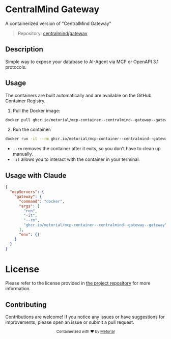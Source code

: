 
# CentralMind Gateway

A containerized version of "CentralMind Gateway"

> Repository: [centralmind/gateway](https://github.com/centralmind/gateway)

## Description

Simple way to expose your database to AI-Agent via MCP or OpenAPI 3.1 protocols.


## Usage

The containers are built automatically and are available on the GitHub Container Registry.

1. Pull the Docker image:

```bash
docker pull ghcr.io/metorial/mcp-container--centralmind--gateway--gateway
```

2. Run the container:

```bash
docker run -it --rm ghcr.io/metorial/mcp-container--centralmind--gateway--gateway 
```

- `--rm` removes the container after it exits, so you don't have to clean up manually.
- `-it` allows you to interact with the container in your terminal.



## Usage with Claude

```json
{
  "mcpServers": {
    "gateway": {
      "command": "docker",
      "args": [
        "run",
        "-it",
        "--rm",
        "ghcr.io/metorial/mcp-container--centralmind--gateway--gateway"
      ],
      "env": {}
    }
  }
}
```

# License

Please refer to the license provided in [the project repository](https://github.com/centralmind/gateway) for more information.

## Contributing

Contributions are welcome! If you notice any issues or have suggestions for improvements, please open an issue or submit a pull request.

<div align="center">
  <sub>Containerized with ❤️ by <a href="https://metorial.com">Metorial</a></sub>
</div>
  